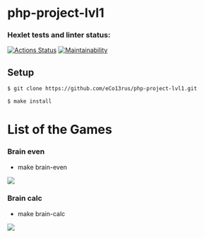 # php-project-lvl1


### Hexlet tests and linter status:
[![Actions Status](https://github.com/eCo13rus/php-project-lvl1/workflows/hexlet-check/badge.svg)](https://github.com/eCo13rus/php-project-lvl1/actions)
[![Maintainability](https://api.codeclimate.com/v1/badges/d4584929471fc16f22b4/maintainability)](https://codeclimate.com/github/eCo13rus/php-project-lvl1/maintainability)

## Setup

```sh
$ git clone https://github.com/eCo13rus/php-project-lvl1.git

$ make install
```
# List of the Games

### Brain even
- make brain-even

<a href="https://asciinema.org/a/akvvd98a5w6siyshQonwG83nM" target="_blank"><img src="https://asciinema.org/a/akvvd98a5w6siyshQonwG83nM.svg" /></a>

### Brain calc
- make brain-calc

<a href="https://asciinema.org/a/BkZ4mxlah4E6KsTBOqQI0Lnzw" target="_blank"><img src="https://asciinema.org/a/BkZ4mxlah4E6KsTBOqQI0Lnzw.svg" /></a>
